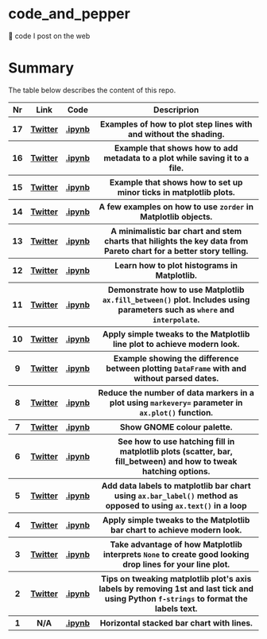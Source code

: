 # code_and_pepper
🐍 code I post on the web

# Summary
The table below describes the content of this repo.

<table>
    <tr>
        <th>Nr</th>
        <th>Link</th>
        <th>Code</th>
        <th>Descriprion</th>
    </tr>
    <tr>
        <th>17</th>
        <th>
            <a href="https://twitter.com/pawjast/status/1680700608758665217?s=20">Twitter</a>
        </th>
        <th>
            <a href="https://github.com/pawjast/code_and_pepper/blob/main/src/matplotlib_step_plots.ipynb">.ipynb</a>
        </th>
        <th>Examples of how to plot step lines with and without the shading.</th>
    </tr>
    <tr>
    <tr>
        <th>16</th>
        <th>
            <a href="https://twitter.com/pawjast/status/1671849311468912641?s=20">Twitter</a>
        </th>
        <th>
            <a href="https://github.com/pawjast/code_and_pepper/blob/main/src/matplotlib_metadata_for_images.ipynb">.ipynb</a>
        </th>
        <th>Example that shows how to add metadata to a plot while saving it to a file.</th>
    </tr>
    <tr>
        <th>15</th>
        <th>
            <a href="https://twitter.com/pawjast/status/1669283416011939841?s=20">Twitter</a>
        </th>
        <th>
            <a href="https://github.com/pawjast/code_and_pepper/blob/main/src/matplotlib_minor_ticks.ipynb">.ipynb</a>
        </th>
        <th>Example that shows how to set up minor ticks in matplotlib plots.</th>
    </tr>
    <tr>
        <th>14</th>
        <th>
            <a href="https://twitter.com/pawjast/status/1666375039816531969?s=20">Twitter</a>
        </th>
        <th>
            <a href="https://github.com/pawjast/code_and_pepper/blob/main/src/matplotlib_zorder.ipynb">.ipynb</a>
        </th>
        <th>A few examples on how to use <code>zorder</code> in Matplotlib objects.</th>
    </tr>
    <tr>
        <th>13</th>
        <th>
            <a href="https://twitter.com/pawjast/status/1664279977129566220?s=20">Twitter</a>
        </th>
        <th>
            <a href="https://github.com/pawjast/code_and_pepper/blob/main/src/matplotlib_pareto_storytelling.ipynb">.ipynb</a>
        </th>
        <th>A minimalistic bar chart and stem charts that hilights the key data from Pareto chart for a better story telling.</th>
    </tr>
    <tr>
        <th>12</th>
        <th>
            <a href="https://twitter.com/pawjast/status/1661754506391207936?s=20">Twitter</a>
        </th>
        <th>
            <a href="https://github.com/pawjast/code_and_pepper/blob/main/src/matplotlib_histogram.ipynb">.ipynb</a>
        </th>
        <th>Learn how to plot histograms in Matplotlib.</th>
    </tr>
    <tr>
        <th>11</th>
        <th>
            <a href="https://twitter.com/pawjast/status/1658840663901839360?s=20">Twitter</a>
        </th>
        <th>
            <a href="https://github.com/pawjast/code_and_pepper/blob/main/src/matplotlib_fill_between.ipynb">.ipynb</a>
        </th>
        <th>Demonstrate how to use Matplotlib <code>ax.fill_between()</code> plot. Includes using parameters such as <code>where</code> and <code>interpolate</code>.</th>
    </tr>
    <tr>
        <th>10</th>
        <th>
            <a href="https://twitter.com/pawjast/status/1653826193966112781?s=20">Twitter</a>
        </th>
        <th>
            <a href="https://github.com/pawjast/code_and_pepper/blob/main/src/matplotlib_line_plot_with_tweaks.ipynb">.ipynb</a>
        </th>
        <th>Apply simple tweaks to the Matplotlib line plot to achieve modern look.</th>
    </tr>
    <tr>
        <th>9</th>
        <th>
            <a href="https://twitter.com/pawjast/status/1650994008863174656?s=20">Twitter</a>
        </th>
        <th>
            <a href="https://github.com/pawjast/code_and_pepper/blob/main/src/matplotlib_line_plot_with_parsed_dates.ipynb">.ipynb</a>
        </th>
        <th>Example showing the difference between plotting <code>DataFrame</code> with and without parsed dates.</th>
    </tr>
    <tr>
        <th>8</th>
        <th>
            <a href="https://twitter.com/pawjast/status/1649431410883608583?s=20">Twitter</a>
        </th>
        <th>
            <a href="https://github.com/pawjast/code_and_pepper/blob/main/src/matplotlib_marker_every.ipynb">.ipynb</a>
        </th>
        <th>Reduce the number of data markers in a plot using <code>markevery=</code>  parameter in <code>ax.plot()</code> function.</th>
    </tr>
    <tr>
        <th>7</th>
        <th>
            <a href="https://twitter.com/pawjast/status/1648449722347302914?s=20">Twitter</a>
        </th>
        <th>
            <a href="https://github.com/pawjast/code_and_pepper/blob/main/src/matplotlib_GNOME_colours_palette.ipynb">.ipynb</a>
        </th>
        <th>Show GNOME colour palette.</th>
    </tr>
    <tr>
        <th>6</th>
        <th>
            <a href="https://twitter.com/pawjast/status/1647900615635238912?s=20">Twitter</a>
        </th>
        <th>
            <a href="https://github.com/pawjast/code_and_pepper/blob/main/src/matplotlib_hatching.ipynb">.ipynb</a>
        </th>
        <th>See how to use hatching fill in matplotlib plots (scatter, bar, fill_between) and how to tweak hatching options.</th>
    </tr>
    <tr>
        <th>5</th>
        <th>
            <a href="https://twitter.com/pawjast/status/1646817570685698049?s=20">Twitter</a>
        </th>
        <th>
            <a href="https://github.com/pawjast/code_and_pepper/blob/main/src/matplotlib_bar_labels.ipynb">.ipynb</a>
        </th>
        <th>Add data labels to matplotlib bar chart using <code>ax.bar_label()</code> method as opposed to using <code>ax.text()</code> in a loop</th>
    </tr>
    <tr>
        <th>4</th>
        <th>
            <a href="https://twitter.com/pawjast/status/1646563349541289995?s=20">Twitter</a>
        </th>
        <th>
            <a href="https://github.com/pawjast/code_and_pepper/blob/main/src/matplotlib_basic_plot_tweaks_bar_chart.ipynb">.ipynb</a>
        </th>
        <th>Apply simple tweaks to the Matplotlib bar chart to achieve modern look.</th>
    </tr>
    <tr>
        <th>3</th>
        <th>
            <a href="https://twitter.com/pawjast/status/1646095784704704513?s=20">Twitter</a>
        </th>
        <th>
            <a href="https://github.com/pawjast/code_and_pepper/blob/main/src/matplotlib_interrupted_line_chart.ipynb">.ipynb</a>
        </th>
        <th>Take advantage of how Matplotlib interprets <code>None</code> to create good looking drop lines for your line plot.</th>
    </tr>
    <tr>
        <th>2</th>
        <th>
            <a href="https://twitter.com/pawjast/status/1645697671678820352?s=20">Twitter</a>
        </th>
        <th>
            <a href="https://github.com/pawjast/code_and_pepper/blob/main/src/matplotlib_axis_ticks_and_ticklabels_tweak.ipynb">.ipynb</a>
        </th>
        <th>Tips on tweaking matplotlib plot's axis labels by removing 1st and last tick and using Python <code>f-strings</code> to format the labels text.</th>
    </tr>
    <tr>
        <th>1</th>
        <th>N/A</th>
        <th>
            <a href="https://github.com/pawjast/code_and_pepper/blob/main/src/horizontal_bar_chart_with_lines.ipynb">.ipynb</a>
        </th>
        <th>Horizontal stacked bar chart with lines.</th>
    </tr>
</table>
